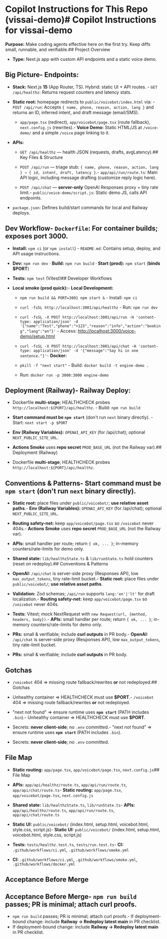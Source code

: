 # Copilot Instructions for This Repo (vissai-demo)# Copilot Instructions for vissai-demo



**Purpose:** Make coding agents effective here on the first try. Keep diffs small, runnable, and verifiable.## Project Overview

- **Type:** Next.js app with custom API endpoints and a static voice demo.

## Big Picture- **Endpoints:**

- **Stack:** Next.js **15** (App Router, TS). Hybrid: static UI + API routes.  - `GET /api/healthz`: Returns request counters and latency stats.

- **Static root:** homepage redirects to `public/voicebot/index.html` via:  - `POST /api/run`: Accepts `{ name, phone, reason, action, lang }` and returns an ID, inferred intent, and draft message (email/SMS).

  - `app/page.tsx` (redirect), `app/voicebot/page.tsx` (route fallback), `next.config.js` (rewrites).- **Voice Demo:** Static HTML/JS at `/voice-demo/` and a simple `/voice` page linking to it.

- **APIs:**

  - `GET /api/healthz` — health JSON (requests, drafts, avgLatency).## Key Files & Structure

  - `POST /api/run` — triage stub: `{ name, phone, reason, action, lang } → { id, intent, draft, latency }`.- `app/api/run/route.ts`: Main API logic, including message drafting (customize reply logic here).

  - `POST /api/chat` — **server-only** OpenAI Responses proxy + tiny rate limit.- `public/voice-demo/script.js`: Static demo JS, calls API endpoints.

- `package.json`: Defines build/start commands for local and Railway deploys.

## Dev Workflow- `Dockerfile`: For container builds; exposes port 3000.

- **Install:** `npm ci` (or `npm install`)  - `README.md`: Contains setup, deploy, and API usage instructions.

- **Dev:** `npm run dev` · **Build:** `npm run build` · **Start (prod):** `npm start` (**binds $PORT**)  

- **Tests:** `npm test` (Vitest)## Developer Workflows

- **Local smoke (prod quick):**- **Local Development:**

  - `npm run build && PORT=3001 npm start &`  - Install: `npm ci`

  - `curl -fsSL http://localhost:3001/api/healthz`  - Run: `npm run dev`

  - `curl -fsSL -X POST http://localhost:3001/api/run -H 'content-type: application/json' -d '{"name":"Test","phone":"+123","reason":"info","action":"booking","lang":"en"}'`  - Access: [http://localhost:3000/voice-demo/setup.html](http://localhost:3000/voice-demo/setup.html)

  - `curl -fsSL -X POST http://localhost:3001/api/chat -H 'content-type: application/json' -d '{"message":"Say hi in one sentence."}'`- **Docker:**

  - `pkill -f "next start"`  - Build: `docker build -t engine-demo .`

  - Run: `docker run -p 3000:3000 engine-demo`

## Deployment (Railway)- **Railway Deploy:**

- Dockerfile **multi-stage**; HEALTHCHECK probes `http://localhost:${PORT}/api/healthz`.  - Build: `npm run build`

- **Start command must be `npm start`** (don't run `next` binary directly).  - Start: `next start -p $PORT`

- **Env (Railway Variables):** `OPENAI_API_KEY` (for /api/chat); optional `NEXT_PUBLIC_SITE_URL`.

- **Actions Smoke** uses **repo secret** `PROD_BASE_URL` (not the Railway var).## Deployment (Railway)

- Dockerfile **multi-stage**; HEALTHCHECK probes `http://localhost:${PORT}/api/healthz`.

## Conventions & Patterns- **Start command must be `npm start`** (don't run `next` binary directly).

- **Static root:** place files under `public/voicebot/`; **use relative asset paths**.- **Env (Railway Variables):** `OPENAI_API_KEY` (for /api/chat); optional `NEXT_PUBLIC_SITE_URL`.

- **Routing safety-net:** keep `app/voicebot/page.tsx` so `/voicebot` never 404s.- **Actions Smoke** uses **repo secret** `PROD_BASE_URL` (not the Railway var).

- **APIs:** small handler per route; return `{ ok, ... }`; in-memory counters/rate-limits for demo only.

- **Shared state:** `lib/healthzState.ts` & `lib/runState.ts` hold counters (reset on redeploy).## Conventions & Patterns

- **OpenAI:** `/api/chat` is server-side proxy (Responses API), low `max_output_tokens`, tiny rate-limit bucket.- **Static root:** place files under `public/voicebot/`; **use relative asset paths**.

- **Validation:** Zod schemas; `/api/run` supports `lang:'en'|'lt'` for draft localization.- **Routing safety-net:** keep `app/voicebot/page.tsx` so `/voicebot` never 404s.

- **Tests:** Vitest; mock NextRequest with `new Request(url, {method, headers, body})`.- **APIs:** small handler per route; return `{ ok, ... }`; in-memory counters/rate-limits for demo only.

- **PRs:** small & verifiable; include **curl outputs** in PR body.- **OpenAI:** `/api/chat` is server-side proxy (Responses API), low `max_output_tokens`, tiny rate-limit bucket.

- **PRs:** small & verifiable; include **curl outputs** in PR body.

## Gotchas

- `/voicebot` 404 ⇒ missing route fallback/rewrites **or** not redeployed.## Gotchas

- Unhealthy container ⇒ HEALTHCHECK must use **$PORT**.- `/voicebot` 404 ⇒ missing route fallback/rewrites **or** not redeployed.

- "next not found" ⇒ ensure runtime uses **`npm start`** (PATH includes `.bin`).- Unhealthy container ⇒ HEALTHCHECK must use **$PORT**.

- Secrets: **never client-side**; no `.env` committed.- "next not found" ⇒ ensure runtime uses **`npm start`** (PATH includes `.bin`).

- Secrets: **never client-side**; no `.env` committed.

## File Map

- **Static routing:** `app/page.tsx`, `app/voicebot/page.tsx`, `next.config.js`## File Map

- **APIs:** `app/api/healthz/route.ts`, `app/api/run/route.ts`, `app/api/chat/route.ts`- **Static routing:** `app/page.tsx`, `app/voicebot/page.tsx`, `next.config.js`

- **Shared state:** `lib/healthzState.ts`, `lib/runState.ts`- **APIs:** `app/api/healthz/route.ts`, `app/api/run/route.ts`, `app/api/chat/route.ts`

- **Static UI:** `public/voicebot/` (index.html, setup.html, voicebot.html, style.css, script.js)- **Static UI:** `public/voicebot/` (index.html, setup.html, voicebot.html, style.css, script.js)

- **Tests:** `tests/healthz.test.ts`, `tests/run.test.ts`- **CI:** `.github/workflows/ci.yml`, `.github/workflows/smoke.yml`

- **CI:** `.github/workflows/ci.yml`, `.github/workflows/smoke.yml`, `.github/workflows/docker.yml`

## Acceptance Before Merge

## Acceptance Before Merge- `npm run build` passes; PR is minimal; attach curl proofs.

- `npm run build` passes; PR is minimal; attach curl proofs.- If deployment-bound change: include **Railway → Redeploy latest main** in PR checklist.
- If deployment-bound change: include **Railway → Redeploy latest main** in PR checklist.